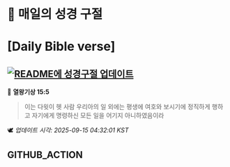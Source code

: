 # 🙏 매일의 성경 구절
# [Daily Bible verse]
## [![README에 성경구절 업데이트](https://github.com/DONGSUKA/first_test/actions/workflows/update-readme-bible.yml/badge.svg)](https://github.com/DONGSUKA/first_test/actions/workflows/update-readme-bible.yml)
<!-- START_BIBLE_VERSE -->
📖 **열왕기상 15:5**
> 이는 다윗이 헷 사람 우리아의 일 외에는 평생에 여호와 보시기에 정직하게 행하고 자기에게 명령하신 모든 일을 어기지 아니하였음이라

🕊️ _업데이트 시각: 2025-09-15 04:32:01 KST_
  <!-- END_BIBLE_VERSE -->
## GITHUB_ACTION
